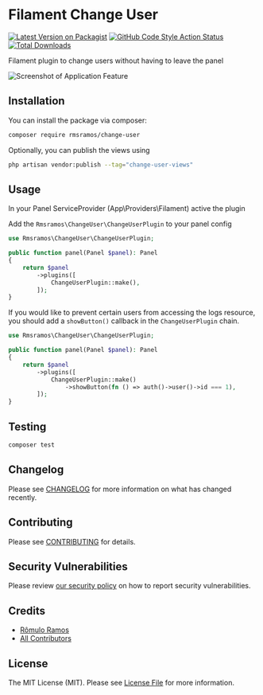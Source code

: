 # Filament Change User

[![Latest Version on Packagist](https://img.shields.io/packagist/v/rmsramos/change-user.svg?style=flat-square)](https://packagist.org/packages/rmsramos/change-user)
[![GitHub Code Style Action Status](https://img.shields.io/github/actions/workflow/status/rmsramos/change-user/fix-php-code-styling.yml?branch=main&label=code%20style&style=flat-square)](https://github.com/rmsramos/change-user/actions?query=workflow%3A"Fix+PHP+code+styling"+branch%3Amain)
[![Total Downloads](https://img.shields.io/packagist/dt/rmsramos/change-user.svg?style=flat-square)](https://packagist.org/packages/rmsramos/change-user/stats)

Filament plugin to change users without having to leave the panel

<div class="filament-hidden">

![Screenshot of Application Feature](https://raw.githubusercontent.com/rmsramos/change-user/main/arts/cover.png)

</div>

## Installation

You can install the package via composer:

```bash
composer require rmsramos/change-user
```

Optionally, you can publish the views using

```bash
php artisan vendor:publish --tag="change-user-views"
```

## Usage

In your Panel ServiceProvider (App\Providers\Filament) active the plugin

Add the `Rmsramos\ChangeUser\ChangeUserPlugin` to your panel config

```php
use Rmsramos\ChangeUser\ChangeUserPlugin;

public function panel(Panel $panel): Panel
{
    return $panel
        ->plugins([
            ChangeUserPlugin::make(),
        ]);
}
```

If you would like to prevent certain users from accessing the logs resource, you should add a `showButton()` callback in the `ChangeUserPlugin` chain.

```php
use Rmsramos\ChangeUser\ChangeUserPlugin;

public function panel(Panel $panel): Panel
{
    return $panel
        ->plugins([
            ChangeUserPlugin::make()
                ->showButton(fn () => auth()->user()->id === 1),
        ]);
}
```

## Testing

```bash
composer test
```

## Changelog

Please see [CHANGELOG](CHANGELOG.md) for more information on what has changed recently.

## Contributing

Please see [CONTRIBUTING](.github/CONTRIBUTING.md) for details.

## Security Vulnerabilities

Please review [our security policy](../../security/policy) on how to report security vulnerabilities.

## Credits

-   [Rômulo Ramos](https://github.com/rmsramos)
-   [All Contributors](../../contributors)

## License

The MIT License (MIT). Please see [License File](LICENSE.md) for more information.

